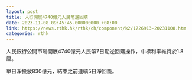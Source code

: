 ```yaml
---
layout: post
title: 人行開展4740億元人民幣逆回購
date: 2023-11-08 09:45:45.000000000 +08:00
link: https://news.rthk.hk/rthk/ch/component/k2/1726913-20231108.htm
categories: rthk
---
```


人民銀行公開市場開展4740億元人民幣7日期逆回購操作，中標利率維持於1.8厘。

單日淨投放830億元，結束之前連續5日淨回籠。
